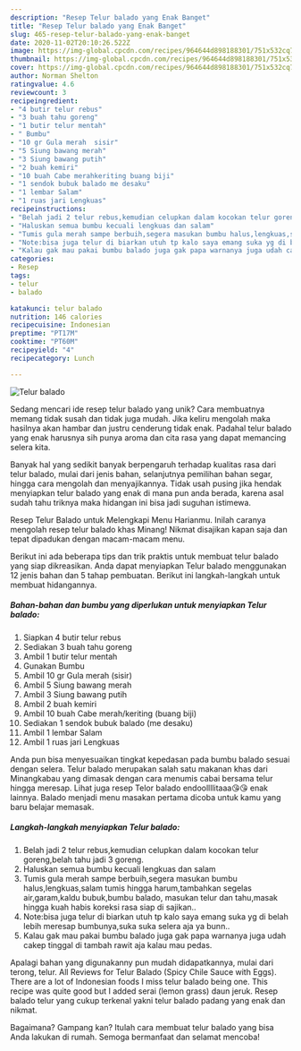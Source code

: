```yaml
---
description: "Resep Telur balado yang Enak Banget"
title: "Resep Telur balado yang Enak Banget"
slug: 465-resep-telur-balado-yang-enak-banget
date: 2020-11-02T20:10:26.522Z
image: https://img-global.cpcdn.com/recipes/964644d898188301/751x532cq70/telur-balado-foto-resep-utama.jpg
thumbnail: https://img-global.cpcdn.com/recipes/964644d898188301/751x532cq70/telur-balado-foto-resep-utama.jpg
cover: https://img-global.cpcdn.com/recipes/964644d898188301/751x532cq70/telur-balado-foto-resep-utama.jpg
author: Norman Shelton
ratingvalue: 4.6
reviewcount: 3
recipeingredient:
- "4 butir telur rebus"
- "3 buah tahu goreng"
- "1 butir telur mentah"
- " Bumbu"
- "10 gr Gula merah  sisir"
- "5 Siung bawang merah"
- "3 Siung bawang putih"
- "2 buah kemiri"
- "10 buah Cabe merahkeriting buang biji"
- "1 sendok bubuk balado me desaku"
- "1 lembar Salam"
- "1 ruas jari Lengkuas"
recipeinstructions:
- "Belah jadi 2 telur rebus,kemudian celupkan dalam kocokan telur goreng,belah tahu jadi 3 goreng."
- "Haluskan semua bumbu kecuali lengkuas dan salam"
- "Tumis gula merah sampe berbuih,segera masukan bumbu halus,lengkuas,salam tumis hingga harum,tambahkan segelas air,garam,kaldu bubuk,bumbu balado, masukan telur dan tahu,masak hingga kuah habis koreksi rasa siap di sajikan.."
- "Note:bisa juga telur di biarkan utuh tp kalo saya emang suka yg di belah lebih meresap bumbunya,suka suka selera aja ya bunn.."
- "Kalau gak mau pakai bumbu balado juga gak papa warnanya juga udah cakep tinggal di tambah rawit aja kalau mau pedas."
categories:
- Resep
tags:
- telur
- balado

katakunci: telur balado 
nutrition: 146 calories
recipecuisine: Indonesian
preptime: "PT17M"
cooktime: "PT60M"
recipeyield: "4"
recipecategory: Lunch

---
```



![Telur balado](https://img-global.cpcdn.com/recipes/964644d898188301/751x532cq70/telur-balado-foto-resep-utama.jpg)

Sedang mencari ide resep telur balado yang unik? Cara membuatnya memang tidak susah dan tidak juga mudah. Jika keliru mengolah maka hasilnya akan hambar dan justru cenderung tidak enak. Padahal telur balado yang enak harusnya sih punya aroma dan cita rasa yang dapat memancing selera kita.

Banyak hal yang sedikit banyak berpengaruh terhadap kualitas rasa dari telur balado, mulai dari jenis bahan, selanjutnya pemilihan bahan segar, hingga cara mengolah dan menyajikannya. Tidak usah pusing jika hendak menyiapkan telur balado yang enak di mana pun anda berada, karena asal sudah tahu triknya maka hidangan ini bisa jadi suguhan istimewa.

Resep Telur Balado untuk Melengkapi Menu Harianmu. Inilah caranya mengolah resep telur balado khas Minang! Nikmat disajikan kapan saja dan tepat dipadukan dengan macam-macam menu.


Berikut ini ada beberapa tips dan trik praktis untuk membuat telur balado yang siap dikreasikan. Anda dapat menyiapkan Telur balado menggunakan 12 jenis bahan dan 5 tahap pembuatan. Berikut ini langkah-langkah untuk membuat hidangannya.

<!--inarticleads1-->

##### Bahan-bahan dan bumbu yang diperlukan untuk menyiapkan Telur balado:

1. Siapkan 4 butir telur rebus
1. Sediakan 3 buah tahu goreng
1. Ambil 1 butir telur mentah
1. Gunakan  Bumbu
1. Ambil 10 gr Gula merah  (sisir)
1. Ambil 5 Siung bawang merah
1. Ambil 3 Siung bawang putih
1. Ambil 2 buah kemiri
1. Ambil 10 buah Cabe merah/keriting (buang biji)
1. Sediakan 1 sendok bubuk balado (me desaku)
1. Ambil 1 lembar Salam
1. Ambil 1 ruas jari Lengkuas


Anda pun bisa menyesuaikan tingkat kepedasan pada bumbu balado sesuai dengan selera. Telur balado merupakan salah satu makanan khas dari Minangkabau yang dimasak dengan cara menumis cabai bersama telur hingga meresap. Lihat juga resep Telor balado endoollllitaaa😘😘 enak lainnya. Balado menjadi menu masakan pertama dicoba untuk kamu yang baru belajar memasak. 

<!--inarticleads2-->

##### Langkah-langkah menyiapkan Telur balado:

1. Belah jadi 2 telur rebus,kemudian celupkan dalam kocokan telur goreng,belah tahu jadi 3 goreng.
1. Haluskan semua bumbu kecuali lengkuas dan salam
1. Tumis gula merah sampe berbuih,segera masukan bumbu halus,lengkuas,salam tumis hingga harum,tambahkan segelas air,garam,kaldu bubuk,bumbu balado, masukan telur dan tahu,masak hingga kuah habis koreksi rasa siap di sajikan..
1. Note:bisa juga telur di biarkan utuh tp kalo saya emang suka yg di belah lebih meresap bumbunya,suka suka selera aja ya bunn..
1. Kalau gak mau pakai bumbu balado juga gak papa warnanya juga udah cakep tinggal di tambah rawit aja kalau mau pedas.


Apalagi bahan yang digunakanny pun mudah didapatkannya, mulai dari terong, telur. All Reviews for Telur Balado (Spicy Chile Sauce with Eggs). There are a lot of Indonesian foods I miss telur balado being one. This recipe was quite good but I added serai (lemon grass) daun jeruk. Resep balado telur yang cukup terkenal yakni telur balado padang yang enak dan nikmat. 

Bagaimana? Gampang kan? Itulah cara membuat telur balado yang bisa Anda lakukan di rumah. Semoga bermanfaat dan selamat mencoba!
